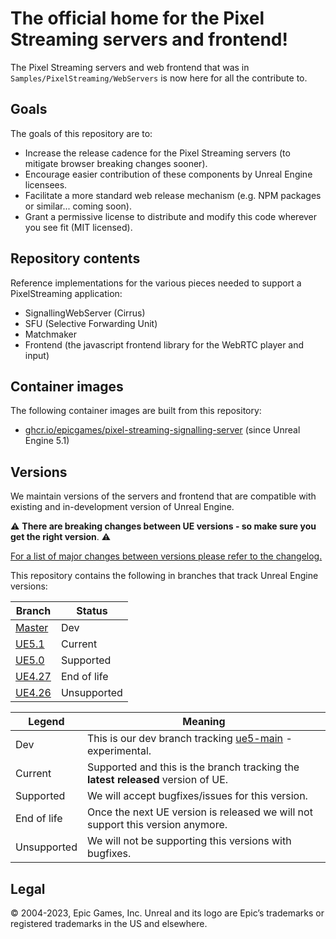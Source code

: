 # The official home for the Pixel Streaming servers and frontend!
The Pixel Streaming servers and web frontend that was in `Samples/PixelStreaming/WebServers` is now here for all the contribute to. 

## Goals

The goals of this repository are to:

- Increase the release cadence for the Pixel Streaming servers (to mitigate browser breaking changes sooner).
- Encourage easier contribution of these components by Unreal Engine licensees.
- Facilitate a more standard web release mechanism (e.g. NPM packages or similar... coming soon).
- Grant a permissive license to distribute and modify this code wherever you see fit (MIT licensed).

## Repository contents

Reference implementations for the various pieces needed to support a PixelStreaming application:
- SignallingWebServer (Cirrus)
- SFU (Selective Forwarding Unit)
- Matchmaker
- Frontend (the javascript frontend library for the WebRTC player and input)

## Container images

The following container images are built from this repository:

- [ghcr.io/epicgames/pixel-streaming-signalling-server](https://github.com/orgs/EpicGames/packages/container/package/pixel-streaming-signalling-server) (since Unreal Engine 5.1)

## Versions

We maintain versions of the servers and frontend that are compatible with existing and in-development version of Unreal Engine. 

:warning: **There are breaking changes between UE versions - so make sure you get the right version**. :warning:

<ins>For a list of major changes between versions please refer to the [changelog](https://github.com/EpicGames/PixelStreamingInfrastructure/blob/master/CHANGELOG.md).</ins>

This repository contains the following in branches that track Unreal Engine versions:

| Branch | Status |
|--------|--------|
|[Master](https://github.com/EpicGames/PixelStreamingInfrastructure/tree/master)| Dev |
|[UE5.1](https://github.com/EpicGames/PixelStreamingInfrastructure/tree/UE5.1)| Current |
|[UE5.0](https://github.com/EpicGames/PixelStreamingInfrastructure/tree/UE5.0)| Supported |
|[UE4.27](https://github.com/EpicGames/PixelStreamingInfrastructure/tree/UE4.27)| End of life |
|[UE4.26](https://github.com/EpicGames/PixelStreamingInfrastructure/tree/UE4.26)| Unsupported |

| Legend | Meaning |
|---------|-----------|
| Dev | This is our dev branch tracking [ue5-main](https://github.com/EpicGames/UnrealEngine/tree/ue5-main) - experimental. |
| Current | Supported and this is the branch tracking the **latest released** version of UE. |
| Supported | We will accept bugfixes/issues for this version. |
| End of life | Once the next UE version is released we will not support this version anymore. |
| Unsupported | We will not be supporting this versions with bugfixes. |

## Legal
© 2004-2023, Epic Games, Inc. Unreal and its logo are Epic’s trademarks or registered trademarks in the US and elsewhere. 
